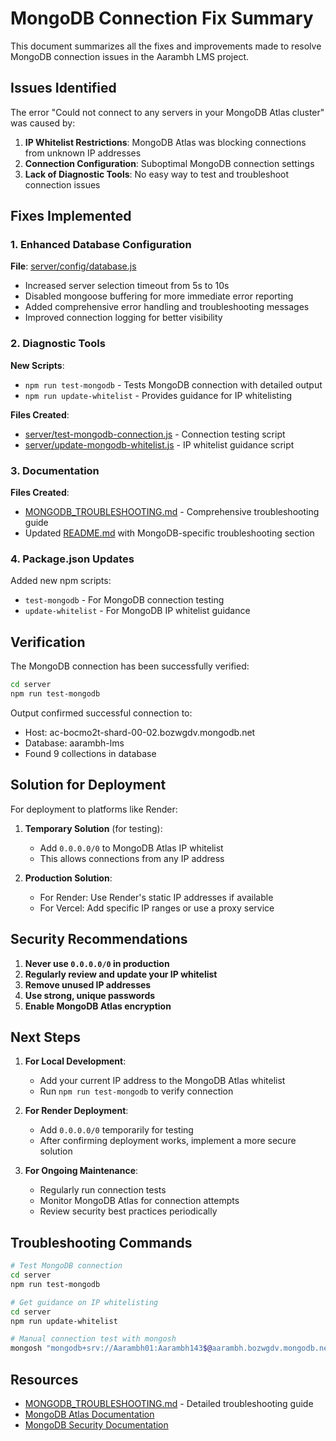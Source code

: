 # MongoDB Connection Fix Summary

This document summarizes all the fixes and improvements made to resolve MongoDB connection issues in the Aarambh LMS project.

## Issues Identified

The error "Could not connect to any servers in your MongoDB Atlas cluster" was caused by:

1. **IP Whitelist Restrictions**: MongoDB Atlas was blocking connections from unknown IP addresses
2. **Connection Configuration**: Suboptimal MongoDB connection settings
3. **Lack of Diagnostic Tools**: No easy way to test and troubleshoot connection issues

## Fixes Implemented

### 1. Enhanced Database Configuration
**File**: [server/config/database.js](server/config/database.js)
- Increased server selection timeout from 5s to 10s
- Disabled mongoose buffering for more immediate error reporting
- Added comprehensive error handling and troubleshooting messages
- Improved connection logging for better visibility

### 2. Diagnostic Tools
**New Scripts**:
- `npm run test-mongodb` - Tests MongoDB connection with detailed output
- `npm run update-whitelist` - Provides guidance for IP whitelisting

**Files Created**:
- [server/test-mongodb-connection.js](server/test-mongodb-connection.js) - Connection testing script
- [server/update-mongodb-whitelist.js](server/update-mongodb-whitelist.js) - IP whitelist guidance script

### 3. Documentation
**Files Created**:
- [MONGODB_TROUBLESHOOTING.md](MONGODB_TROUBLESHOOTING.md) - Comprehensive troubleshooting guide
- Updated [README.md](README.md) with MongoDB-specific troubleshooting section

### 4. Package.json Updates
Added new npm scripts:
- `test-mongodb` - For MongoDB connection testing
- `update-whitelist` - For MongoDB IP whitelist guidance

## Verification

The MongoDB connection has been successfully verified:
```bash
cd server
npm run test-mongodb
```

Output confirmed successful connection to:
- Host: ac-bocmo2t-shard-00-02.bozwgdv.mongodb.net
- Database: aarambh-lms
- Found 9 collections in database

## Solution for Deployment

For deployment to platforms like Render:

1. **Temporary Solution** (for testing):
   - Add `0.0.0.0/0` to MongoDB Atlas IP whitelist
   - This allows connections from any IP address

2. **Production Solution**:
   - For Render: Use Render's static IP addresses if available
   - For Vercel: Add specific IP ranges or use a proxy service

## Security Recommendations

1. **Never use `0.0.0.0/0` in production**
2. **Regularly review and update your IP whitelist**
3. **Remove unused IP addresses**
4. **Use strong, unique passwords**
5. **Enable MongoDB Atlas encryption**

## Next Steps

1. **For Local Development**:
   - Add your current IP address to the MongoDB Atlas whitelist
   - Run `npm run test-mongodb` to verify connection

2. **For Render Deployment**:
   - Add `0.0.0.0/0` temporarily for testing
   - After confirming deployment works, implement a more secure solution

3. **For Ongoing Maintenance**:
   - Regularly run connection tests
   - Monitor MongoDB Atlas for connection attempts
   - Review security best practices periodically

## Troubleshooting Commands

```bash
# Test MongoDB connection
cd server
npm run test-mongodb

# Get guidance on IP whitelisting
cd server
npm run update-whitelist

# Manual connection test with mongosh
mongosh "mongodb+srv://Aarambh01:Aarambh143$@aarambh.bozwgdv.mongodb.net/aarambh-lms?retryWrites=true&w=majority"
```

## Resources

- [MONGODB_TROUBLESHOOTING.md](MONGODB_TROUBLESHOOTING.md) - Detailed troubleshooting guide
- [MongoDB Atlas Documentation](https://docs.atlas.mongodb.com/)
- [MongoDB Security Documentation](https://docs.mongodb.com/manual/security/)